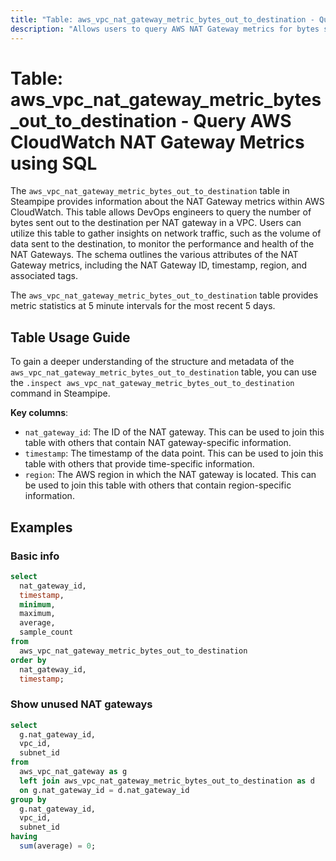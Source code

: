 ```yaml
---
title: "Table: aws_vpc_nat_gateway_metric_bytes_out_to_destination - Query AWS CloudWatch NAT Gateway Metrics using SQL"
description: "Allows users to query AWS NAT Gateway metrics for bytes sent to the destination from the NAT gateway. The table provides information about the number of bytes sent out to the destination per NAT gateway in a VPC."
---
```


# Table: aws_vpc_nat_gateway_metric_bytes_out_to_destination - Query AWS CloudWatch NAT Gateway Metrics using SQL

The `aws_vpc_nat_gateway_metric_bytes_out_to_destination` table in Steampipe provides information about the NAT Gateway metrics within AWS CloudWatch. This table allows DevOps engineers to query the number of bytes sent out to the destination per NAT gateway in a VPC. Users can utilize this table to gather insights on network traffic, such as the volume of data sent to the destination, to monitor the performance and health of the NAT Gateways. The schema outlines the various attributes of the NAT Gateway metrics, including the NAT Gateway ID, timestamp, region, and associated tags.

The `aws_vpc_nat_gateway_metric_bytes_out_to_destination` table provides metric statistics at 5 minute intervals for the most recent 5 days.

## Table Usage Guide

To gain a deeper understanding of the structure and metadata of the `aws_vpc_nat_gateway_metric_bytes_out_to_destination` table, you can use the `.inspect aws_vpc_nat_gateway_metric_bytes_out_to_destination` command in Steampipe.

**Key columns**:

- `nat_gateway_id`: The ID of the NAT gateway. This can be used to join this table with others that contain NAT gateway-specific information.
- `timestamp`: The timestamp of the data point. This can be used to join this table with others that provide time-specific information.
- `region`: The AWS region in which the NAT gateway is located. This can be used to join this table with others that contain region-specific information.

## Examples

### Basic info

```sql
select
  nat_gateway_id,
  timestamp,
  minimum,
  maximum,
  average,
  sample_count
from
  aws_vpc_nat_gateway_metric_bytes_out_to_destination
order by
  nat_gateway_id,
  timestamp;
```

### Show unused NAT gateways

```sql
select
  g.nat_gateway_id,
  vpc_id,
  subnet_id
from
  aws_vpc_nat_gateway as g
  left join aws_vpc_nat_gateway_metric_bytes_out_to_destination as d
  on g.nat_gateway_id = d.nat_gateway_id
group by
  g.nat_gateway_id,
  vpc_id,
  subnet_id
having
  sum(average) = 0;
```
